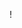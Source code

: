 
! [](https://github.com/{Ne1heLe}/{Ne1heLe.github.io}/raw/{master}/{https://github.com/Ne1heLe/Ne1heLe.github.io/master/IMG_20200509_121713~3.jpeg)
